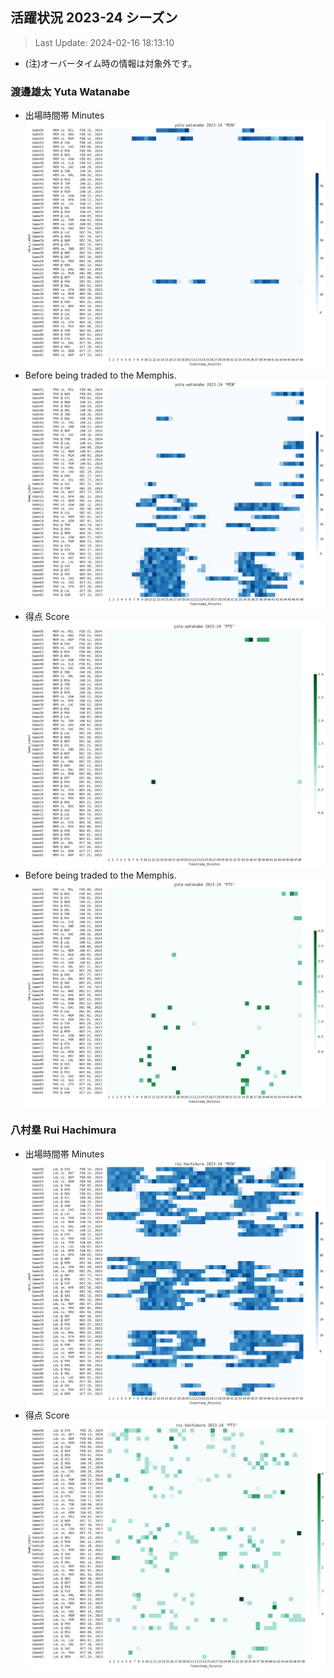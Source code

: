 ## 活躍状況 2023-24 シーズン
> Last Update: 2024-02-16 18:13:10
- (注)オーバータイム時の情報は対象外です。

### 渡邊雄太 Yuta Watanabe
- 出場時間帯 Minutes
![image.png](images/yuta-watanabe_2023-24_MIN.png)
- Before being traded to the Memphis.
![image.png](images/yuta-watanabe_2023-24_MIN_before_trade.png)
- 得点 Score
![image.png](images/yuta-watanabe_2023-24_PTS.png)
- Before being traded to the Memphis.
![image.png](images/yuta-watanabe_2023-24_PTS_before_trade.png)

### 八村塁 Rui Hachimura
- 出場時間帯 Minutes
![image.png](images/rui-hachimura_2023-24_MIN.png)
- 得点 Score
![image.png](images/rui-hachimura_2023-24_PTS.png)